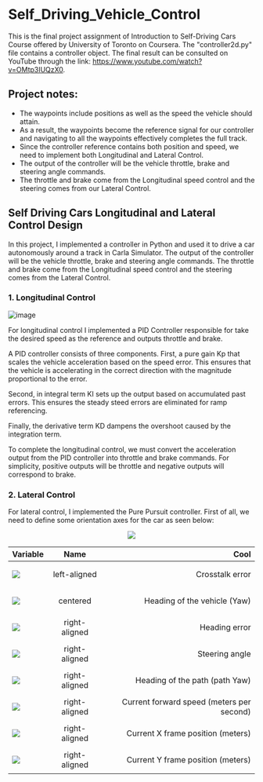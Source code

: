 # Self_Driving_Vehicle_Control

This is the final project assignment of Introduction to Self-Driving Cars Course offered by University of Toronto on Coursera. The "controller2d.py" file contains a controller object. The final result can be consulted on YouTube through the link: https://www.youtube.com/watch?v=OMtp3IUQzX0.

## Project notes:

* The waypoints include positions as well as the speed the vehicle should attain.
* As a result, the waypoints become the reference signal for our controller and navigating to all the waypoints effectively completes the full track.
* Since the controller reference contains both position and speed, we need to implement both Longitudinal and Lateral Control.
* The output of the controller will be the vehicle throttle, brake and steering angle commands.
* The throttle and brake come from the Longitudinal speed control and the steering comes from our Lateral Control.

## Self Driving Cars Longitudinal and Lateral Control Design
In this project, I implemented a controller in Python and used it to drive a car autonomously around a track in Carla Simulator. The output of the controller will be the vehicle throttle, brake and steering angle commands. The throttle and brake come from the Longitudinal speed control and the steering comes from the Lateral Control.

### 1. Longitudinal Control
![image](https://github.com/mattsousaa/Self_Driving_Vehicle_Control/blob/master/images/pid_longitudinal.png)

For longitudinal control I implemented a PID Controller responsible for take the desired speed as the reference and outputs throttle and brake.

A PID controller consists of three components. First, a pure gain Kp that scales the vehicle acceleration based on the speed error. This ensures that the vehicle is accelerating in the correct direction with the magnitude proportional to the error.

Second, in integral term KI sets up the output based on accumulated past errors. This ensures the steady steed errors are eliminated for ramp referencing.

Finally, the derivative term KD dampens the overshoot caused by the integration term.

To complete the longitudinal control, we must convert the acceleration output from the PID controller into throttle and brake commands. For simplicity, positive outputs will be throttle and negative outputs will correspond to brake.

### 2. Lateral Control

For lateral control, I implemented the Pure Pursuit controller. First of all, we need to define some orientation axes for the car as seen below:

<p align="center">
<img src="https://github.com/mattsousaa/Self_Driving_Vehicle_Control/blob/master/images/car_axles.png"/>
</p>

| Variable   |      Name      |  Cool |
|----------|:-------------:|------:|
| **<p><img src="https://render.githubusercontent.com/render/math?math=e="></p>** |  left-aligned | Crosstalk error |
| **<p><img src="https://render.githubusercontent.com/render/math?math=\theta_c="></p>** |    centered   |   Heading of the vehicle (Yaw) |
| **<p><img src="https://render.githubusercontent.com/render/math?math=\psi="></p>** | right-aligned |    Heading error |
| **<p><img src="https://render.githubusercontent.com/render/math?math=\delta="></p>** | right-aligned |   Steering angle |
| **<p><img src="https://render.githubusercontent.com/render/math?math=\psi %2B\theta_c="></p>** | right-aligned |    Heading of the path (path Yaw) |
| **<p><img src="https://render.githubusercontent.com/render/math?math=v="></p>** | right-aligned |    Current forward speed (meters per second) |
| **<p><img src="https://render.githubusercontent.com/render/math?math=x_c="></p>** | right-aligned |    Current X frame position (meters) |
| **<p><img src="https://render.githubusercontent.com/render/math?math=y_c="></p>** | right-aligned |    Current Y frame position (meters) |





